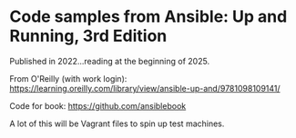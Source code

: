 # Code samples from Ansible: Up and Running, 3rd Edition

Published in 2022...reading at the beginning of 2025.

From O'Reilly (with work login): <https://learning.oreilly.com/library/view/ansible-up-and/9781098109141/>

Code for book: <https://github.com/ansiblebook>

A lot of this will be Vagrant files to spin up test machines.